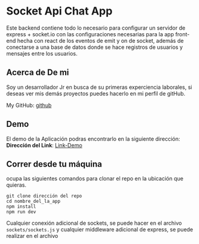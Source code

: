# Socket Api Chat App

Este backend contiene todo lo necesario para configurar un servidor de express + socket.io con las configuraciones necesarias para la app front-end hecha con react de los eventos de emit y on de socket, además de conectarse a una base de datos donde se hace registros de usuarios y mensajes entre los usuarios.

## Acerca de De mi

Soy un desarrollador Jr en busca de su primeras experciencia laborales, si deseas ver mis demás proyectos puedes hacerlo en mi perfil de gitHub.

My GitHub: [github](https://github.com/UrielBm)

## Demo

El demo de la Aplicación podras encontrarlo en la siguiente dirección:
**Dirección del Link**: [Link-Demo](https://api-chatsocket.herokuapp.com/)

## Correr desde tu máquina

ocupa las siguientes comandos para clonar el repo en la ubicación que quieras.

```
git clone dirección del repo
cd nombre_del_la_app
npm install
npm run dev

```

Cualquier conexión adicional de sockets, se puede hacer en el archivo `sockets/sockets.js` y cualquier middleware adicional de express, se puede realizar en el archivo
